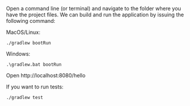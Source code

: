 Open a command line (or terminal) and navigate to the folder where you have the project files. We can build and run the application by issuing the following command:

MacOS/Linux:

`./gradlew bootRun`

Windows:

`.\gradlew.bat bootRun`

Open http://localhost:8080/hello

If you want to run tests:

`./gradlew test`